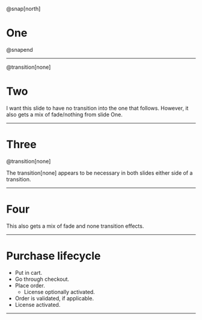 
@snap[north]

# One

@snapend

---

@transition[none]

# Two

I want this slide to have no transition into the one that follows.
However, it also gets a mix of fade/nothing from slide One.


---

# Three

@transition[none]

The transition[none] appears to be necessary in both slides either side of a
transition.

---

# Four

This also gets a mix of fade and none transition effects.

---

# Purchase lifecycle

- Put in cart.
- Go through checkout.
- Place order.
  - License optionally activated.
- Order is validated, if applicable.
- License activated.

---